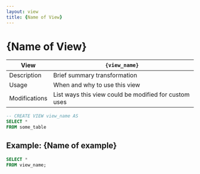 ```yaml
---
layout: view
title: {Name of View}
---
```


# {Name of View}

View | `{view_name}`
---|---
Description| Brief summary transformation
Usage| When and why to use this view
Modifications| List ways this view could be modified for custom uses

```sql
-- CREATE VIEW view_name AS
SELECT *
FROM some_table
```

## Example: {Name of example}

```sql
SELECT *
FROM view_name;
```
